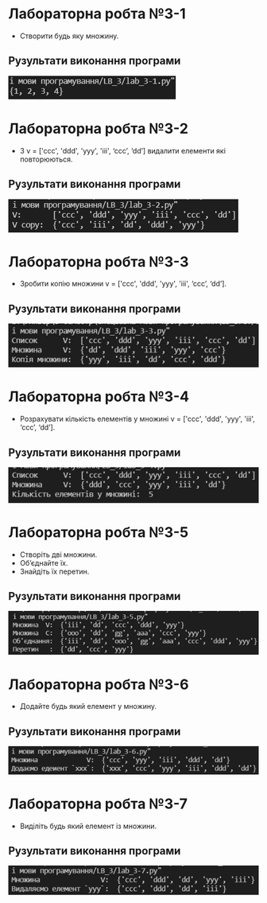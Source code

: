 # Лабораторна робта №3-1
- Створити будь яку множину.

## Рузультати виконання програми
![3-1 result](https://github.com/whiteman1989/Python_lab_work_3/blob/master/images/work_res_3-1.jpg?raw=true)

# Лабораторна робта №3-2
- З v = ['ccc', 'ddd', 'yyy', 'iii', ‘ccc’, ‘dd’] видалити елементи які повторюються.

## Рузультати виконання програми
![3-2 result](https://github.com/whiteman1989/Python_lab_work_3/blob/master/images/work_res_3-2.jpg?raw=true)

# Лабораторна робта №3-3
- Зробити копію множини v = ['ccc', 'ddd', 'yyy', 'iii', ‘ccc’, ‘dd’].

## Рузультати виконання програми
![3-3 result](https://github.com/whiteman1989/Python_lab_work_3/blob/master/images/work_res_3-3.jpg?raw=true)

# Лабораторна робта №3-4
- Розрахувати кількість елементів у множині v = ['ccc', 'ddd', 'yyy', 'iii', ‘ccc’, ‘dd’].

## Рузультати виконання програми
![3-4 result](https://github.com/whiteman1989/Python_lab_work_3/blob/master/images/work_res_3-4.jpg?raw=true)

# Лабораторна робта №3-5
- Створіть дві множини. 
- Об’єднайте їх.
- Знайдіть їх перетин. 

## Рузультати виконання програми
![3-5 result](https://github.com/whiteman1989/Python_lab_work_3/blob/master/images/work_res_3-5.jpg?raw=true)

# Лабораторна робта №3-6
- Додайте будь який елемент у множину.

## Рузультати виконання програми
![3-6 result](https://github.com/whiteman1989/Python_lab_work_3/blob/master/images/work_res_3-6.jpg?raw=true)

# Лабораторна робта №3-7
- Виділіть будь який елемент із множини.

## Рузультати виконання програми
![3-7 result](https://github.com/whiteman1989/Python_lab_work_3/blob/master/images/work_res_3-7.jpg?raw=true)